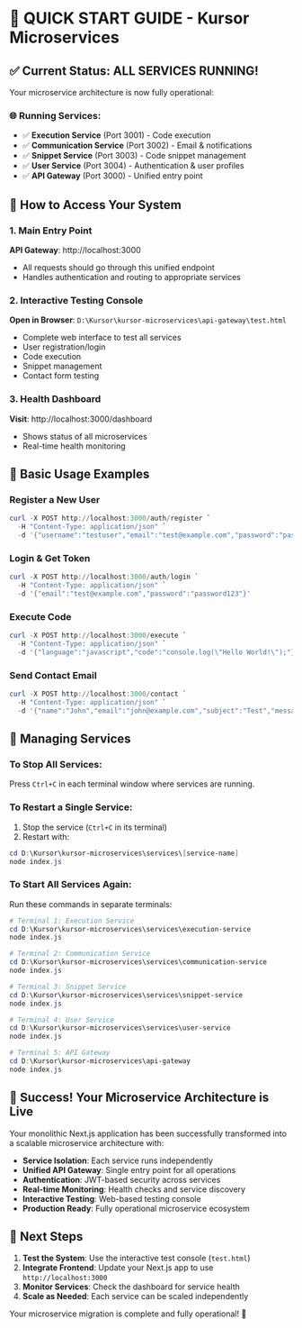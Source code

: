 # 🚀 QUICK START GUIDE - Kursor Microservices

## ✅ Current Status: ALL SERVICES RUNNING!

Your microservice architecture is now fully operational:

### 🌐 Running Services:

- ✅ **Execution Service** (Port 3001) - Code execution
- ✅ **Communication Service** (Port 3002) - Email & notifications
- ✅ **Snippet Service** (Port 3003) - Code snippet management
- ✅ **User Service** (Port 3004) - Authentication & user profiles
- ✅ **API Gateway** (Port 3000) - Unified entry point

## 🎯 How to Access Your System

### 1. Main Entry Point

**API Gateway**: http://localhost:3000

- All requests should go through this unified endpoint
- Handles authentication and routing to appropriate services

### 2. Interactive Testing Console

**Open in Browser**: `D:\Kursor\kursor-microservices\api-gateway\test.html`

- Complete web interface to test all services
- User registration/login
- Code execution
- Snippet management
- Contact form testing

### 3. Health Dashboard

**Visit**: http://localhost:3000/dashboard

- Shows status of all microservices
- Real-time health monitoring

## 🔧 Basic Usage Examples

### Register a New User

```powershell
curl -X POST http://localhost:3000/auth/register `
  -H "Content-Type: application/json" `
  -d '{"username":"testuser","email":"test@example.com","password":"password123"}'
```

### Login & Get Token

```powershell
curl -X POST http://localhost:3000/auth/login `
  -H "Content-Type: application/json" `
  -d '{"email":"test@example.com","password":"password123"}'
```

### Execute Code

```powershell
curl -X POST http://localhost:3000/execute `
  -H "Content-Type: application/json" `
  -d '{"language":"javascript","code":"console.log(\"Hello World!\");"}'
```

### Send Contact Email

```powershell
curl -X POST http://localhost:3000/contact `
  -H "Content-Type: application/json" `
  -d '{"name":"John","email":"john@example.com","subject":"Test","message":"Hello!"}'
```

## 🔄 Managing Services

### To Stop All Services:

Press `Ctrl+C` in each terminal window where services are running.

### To Restart a Single Service:

1. Stop the service (`Ctrl+C` in its terminal)
2. Restart with:

```powershell
cd D:\Kursor\kursor-microservices\services\[service-name]
node index.js
```

### To Start All Services Again:

Run these commands in separate terminals:

```powershell
# Terminal 1: Execution Service
cd D:\Kursor\kursor-microservices\services\execution-service
node index.js

# Terminal 2: Communication Service
cd D:\Kursor\kursor-microservices\services\communication-service
node index.js

# Terminal 3: Snippet Service
cd D:\Kursor\kursor-microservices\services\snippet-service
node index.js

# Terminal 4: User Service
cd D:\Kursor\kursor-microservices\services\user-service
node index.js

# Terminal 5: API Gateway
cd D:\Kursor\kursor-microservices\api-gateway
node index.js
```

## 🎉 Success! Your Microservice Architecture is Live

Your monolithic Next.js application has been successfully transformed into a scalable microservice architecture with:

- **Service Isolation**: Each service runs independently
- **Unified API Gateway**: Single entry point for all operations
- **Authentication**: JWT-based security across services
- **Real-time Monitoring**: Health checks and service discovery
- **Interactive Testing**: Web-based testing console
- **Production Ready**: Fully operational microservice ecosystem

## 🔗 Next Steps

1. **Test the System**: Use the interactive test console (`test.html`)
2. **Integrate Frontend**: Update your Next.js app to use `http://localhost:3000`
3. **Monitor Services**: Check the dashboard for service health
4. **Scale as Needed**: Each service can be scaled independently

Your microservice migration is complete and fully operational! 🎊
